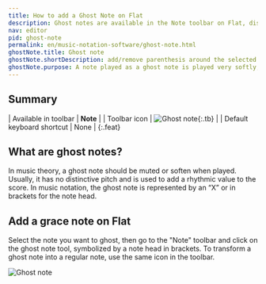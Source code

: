 ```yaml
---
title: How to add a Ghost Note on Flat
description: Ghost notes are available in the Note toolbar on Flat, disocver how to use them
nav: editor
pid: ghost-note
permalink: en/music-notation-software/ghost-note.html
ghostNote.title: Ghost note
ghostNote.shortDescription: add/remove parenthesis around the selected note head
ghostNote.purpose: A note played as a ghost note is played very softly, almost inaudibly in order to have a rhythm effect rather than a melodic effect. The pitch is usually not perceived. 
---
```


## Summary

| Available in toolbar | **Note** |
| Toolbar icon | ![Ghost note](https://prod.flat-cdn.com/img/icons/editorActions/ghost.svg){:.tb} |
| Default keyboard shortcut | None |
{:.feat}

## What are ghost notes?

In music theory, a ghost note should be muted or soften when played. Usually, it has no distinctive pitch and is used to add a rhythmic value to the score. In music notation, the ghost note is represented by an “X” or in brackets for the note head. 

## Add a grace note on Flat

Select the note you want to ghost, then go to the "Note" toolbar and click on the ghost note tool, symbolized by a note head in brackets. To transform a ghost note into a regular note, use the same icon in the toolbar.

![Ghost note](/help/assets/img/editor/ghostnote.gif)
